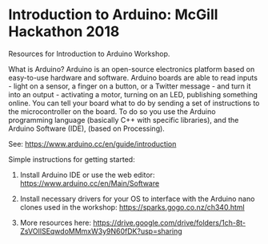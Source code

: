 # Introduction to Arduino: McGill Hackathon 2018
Resources for Introduction to Arduino Workshop.

What is Arduino?
Arduino is an open-source electronics platform based on easy-to-use hardware and software. Arduino boards are able to read inputs - light on a sensor, a finger on a button, or a Twitter message - and turn it into an output - activating a motor, turning on an LED, publishing something online. You can tell your board what to do by sending a set of instructions to the microcontroller on the board. To do so you use the Arduino programming language (basically C++ with specific libraries), and the Arduino Software (IDE), (based on Processing).

See: https://www.arduino.cc/en/guide/introduction

Simple instructions for getting started:

1. Install Arduino IDE or use the web editor:
https://www.arduino.cc/en/Main/Software

2. Install necessary drivers for your OS to interface with the Arduino nano clones used in the workshop:
https://sparks.gogo.co.nz/ch340.html

3. More resources here:
https://drive.google.com/drive/folders/1ch-8t-ZsVOIlSEqwdoMMmxW3y9N60fDK?usp=sharing


